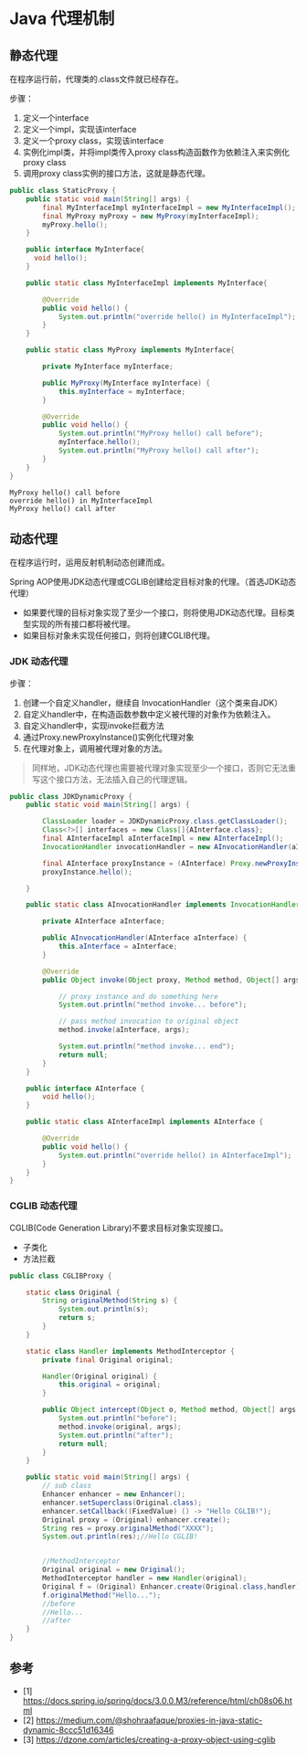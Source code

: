 # Java 代理机制

## 静态代理
在程序运行前，代理类的.class文件就已经存在。

步骤：
1. 定义一个interface
2. 定义一个impl，实现该interface
3. 定义一个proxy class，实现该interface
4. 实例化impl类，并将impl类传入proxy class构造函数作为依赖注入来实例化proxy class
5. 调用proxy class实例的接口方法，这就是静态代理。

```java
public class StaticProxy {
    public static void main(String[] args) {
        final MyInterfaceImpl myInterfaceImpl = new MyInterfaceImpl();
        final MyProxy myProxy = new MyProxy(myInterfaceImpl);
        myProxy.hello();
    }

    public interface MyInterface{
      void hello();
    }

    public static class MyInterfaceImpl implements MyInterface{

        @Override
        public void hello() {
            System.out.println("override hello() in MyInterfaceImpl");
        }
    }

    public static class MyProxy implements MyInterface{

        private MyInterface myInterface;

        public MyProxy(MyInterface myInterface) {
            this.myInterface = myInterface;
        }

        @Override
        public void hello() {
            System.out.println("MyProxy hello() call before");
            myInterface.hello();
            System.out.println("MyProxy hello() call after");
        }
    }
}
```
```
MyProxy hello() call before
override hello() in MyInterfaceImpl
MyProxy hello() call after
```

## 动态代理
在程序运行时，运用反射机制动态创建而成。

Spring AOP使用JDK动态代理或CGLIB创建给定目标对象的代理。（首选JDK动态代理）
- 如果要代理的目标对象实现了至少一个接口，则将使用JDK动态代理。目标类型实现的所有接口都将被代理。
- 如果目标对象未实现任何接口，则将创建CGLIB代理。

### JDK 动态代理
步骤：
1. 创建一个自定义handler，继续自 InvocationHandler（这个类来自JDK）
2. 自定义handler中，在构造函数参数中定义被代理的对象作为依赖注入。
3. 自定义handler中，实现invoke拦截方法
4. 通过Proxy.newProxyInstance()实例化代理对象
5. 在代理对象上，调用被代理对象的方法。

> 同样地，JDK动态代理也需要被代理对象实现至少一个接口，否则它无法重写这个接口方法，无法插入自己的代理逻辑。

```java
public class JDKDynamicProxy {
    public static void main(String[] args) {

        ClassLoader loader = JDKDynamicProxy.class.getClassLoader();
        Class<?>[] interfaces = new Class[]{AInterface.class};
        final AInterfaceImpl aInterfaceImpl = new AInterfaceImpl();
        InvocationHandler invocationHandler = new AInvocationHandler(aInterfaceImpl);

        final AInterface proxyInstance = (AInterface) Proxy.newProxyInstance(loader, interfaces, invocationHandler);
        proxyInstance.hello();

    }

    public static class AInvocationHandler implements InvocationHandler {

        private AInterface aInterface;

        public AInvocationHandler(AInterface aInterface) {
            this.aInterface = aInterface;
        }

        @Override
        public Object invoke(Object proxy, Method method, Object[] args) throws Throwable {

            // proxy instance and do something here
            System.out.println("method invoke... before");

            // pass method invocation to original object
            method.invoke(aInterface, args);

            System.out.println("method invoke... end");
            return null;
        }
    }

    public interface AInterface {
        void hello();
    }

    public static class AInterfaceImpl implements AInterface {

        @Override
        public void hello() {
            System.out.println("override hello() in AInterfaceImpl");
        }
    }
}

```
### CGLIB 动态代理

CGLIB(Code Generation Library)不要求目标对象实现接口。
- 子类化
- 方法拦截

```java
public class CGLIBProxy {

    static class Original {
        String originalMethod(String s) {
            System.out.println(s);
            return s;
        }
    }

    static class Handler implements MethodInterceptor {
        private final Original original;

        Handler(Original original) {
            this.original = original;
        }

        public Object intercept(Object o, Method method, Object[] args, MethodProxy methodProxy) throws Throwable {
            System.out.println("before");
            method.invoke(original, args);
            System.out.println("after");
            return null;
        }
    }

    public static void main(String[] args) {
        // sub class
        Enhancer enhancer = new Enhancer();
        enhancer.setSuperclass(Original.class);
        enhancer.setCallback((FixedValue) () -> "Hello CGLIB!");
        Original proxy = (Original) enhancer.create();
        String res = proxy.originalMethod("XXXX");
        System.out.println(res);//Hello CGLIB!


        //MethodInterceptor
        Original original = new Original();
        MethodInterceptor handler = new Handler(original);
        Original f = (Original) Enhancer.create(Original.class,handler);
        f.originalMethod("Hello...");
        //before
        //Hello...
        //after
    }
}
```

## 参考
- [1] https://docs.spring.io/spring/docs/3.0.0.M3/reference/html/ch08s06.html
- [2] https://medium.com/@shohraafaque/proxies-in-java-static-dynamic-8ccc51d16346
- [3] https://dzone.com/articles/creating-a-proxy-object-using-cglib